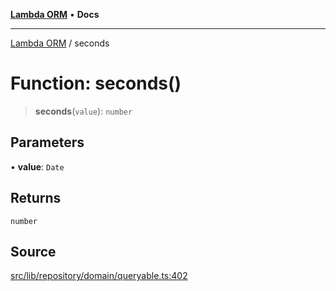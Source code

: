 [**Lambda ORM**](../README.md) • **Docs**

***

[Lambda ORM](../README.md) / seconds

# Function: seconds()

> **seconds**(`value`): `number`

## Parameters

• **value**: `Date`

## Returns

`number`

## Source

[src/lib/repository/domain/queryable.ts:402](https://github.com/lambda-orm/lambdaorm-base/blob/7ab89b6bcd2fea05971e688ab15feca3a500d972/src/lib/repository/domain/queryable.ts#L402)
